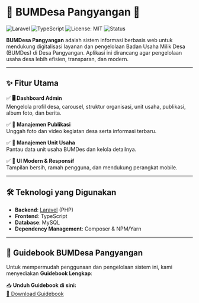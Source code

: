 # 🌾 BUMDesa Pangyangan 🏡

![Laravel](https://img.shields.io/badge/Laravel-12.x-red)
![TypeScript](https://img.shields.io/badge/TypeScript-5.x-blue)
![License: MIT](https://img.shields.io/badge/License-MIT-green.svg)
![Status](https://img.shields.io/badge/Status-Production‐Ready-brightgreen)

**BUMDesa Pangyangan** adalah sistem informasi berbasis web untuk mendukung digitalisasi layanan dan pengelolaan Badan Usaha Milik Desa (BUMDes) di Desa Pangyangan. Aplikasi ini dirancang agar pengelolaan usaha desa lebih efisien, transparan, dan modern.

---

## ✨ Fitur Utama

✅ **🖥️ Dashboard Admin**  
Mengelola profil desa, carousel, struktur organisasi, unit usaha, publikasi, album foto, dan berita.

✅ **📰 Manajemen Publikasi**  
Unggah foto dan video kegiatan desa serta informasi terbaru.

✅ **🏢 Manajemen Unit Usaha**  
Pantau data unit usaha BUMDes dan kelola detailnya.

✅ **📱 UI Modern & Responsif**  
Tampilan bersih, ramah pengguna, dan mendukung perangkat mobile.

---

## 🛠 Teknologi yang Digunakan

- **Backend**: [Laravel](https://laravel.com/) (PHP)
- **Frontend**: TypeScript
- **Database**: MySQL
- **Dependency Management**: Composer & NPM/Yarn

---

## 📘 **Guidebook BUMDesa Pangyangan**
Untuk mempermudah penggunaan dan pengelolaan sistem ini, kami menyediakan **Guidebook Lengkap**:  

📥 **Unduh Guidebook di sini:**  
[📄 Download Guidebook](https://drive.google.com/file/d/14PZ2Dow2eJoVAQSlkm-qV409kktfrrrf/view?usp=sharing)  
